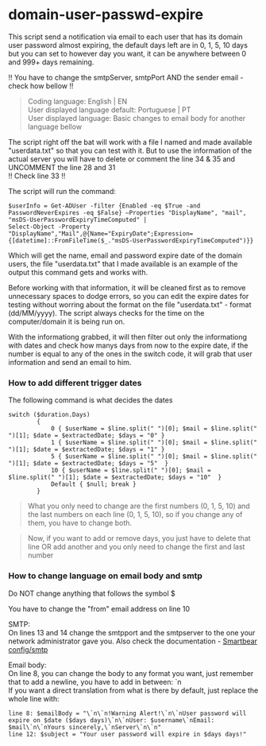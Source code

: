 # domain-user-passwd-expire
This script send a notification via email to each user that has its domain user password almost expiring, the default days left are in 0, 1, 5, 10 days but you can set to however day you want, it can be anywhere between 0 and 999+ days remaining.

!! You have to change the smtpServer, smtpPort AND the sender email - check how bellow !!

> Coding language: English | EN  
> User displayed language default: Portuguese | PT  
> User displayed language: Basic changes to email body for another language bellow


The script right off the bat will work with a file I named and made available "userdata.txt" so that you can test with it. But to use the information of the actual server you will have to delete or comment the line 34 & 35 and UNCOMMENT the line 28 and 31  
!! Check line 33 !!

The script will run the command:
```
$userInfo = Get-ADUser -filter {Enabled -eq $True -and PasswordNeverExpires -eq $False} –Properties "DisplayName", "mail", "msDS-UserPasswordExpiryTimeComputed" |
Select-Object -Property "DisplayName","Mail",@{Name="ExpiryDate";Expression={[datetime]::FromFileTime($_."msDS-UserPasswordExpiryTimeComputed")}}
```
Which will get the name, email and password expire date of the domain users, the file "userdata.txt" that I made available is an example of the output this command gets and works with.  

Before working with that information, it will be cleaned first as to remove unnecessary spaces to dodge errors, so you can edit the expire dates for testing without worring about the format on the file "userdata.txt" - format (dd/MM/yyyy). The script always checks for the time on the computer/domain it is being run on.  

With the informationg grabbed, it will then filter out only the informationg with dates and check how manys days from now to the expire date, if the number is equal to any of the ones in the switch code, it will grab that user information and send an email to him.

### How to add different trigger dates
The following command is what decides the dates
```
switch ($duration.Days)
        {
            0 { $userName = $line.split(" ")[0]; $mail = $line.split(" ")[1]; $date = $extractedDate; $days = "0" }
            1 { $userName = $line.split(" ")[0]; $mail = $line.split(" ")[1]; $date = $extractedDate; $days = "1" }
            5 { $userName = $line.split(" ")[0]; $mail = $line.split(" ")[1]; $date = $extractedDate; $days = "5"  }
            10 { $userName = $line.split(" ")[0]; $mail = $line.split(" ")[1]; $date = $extractedDate; $days = "10"  }
            Default { $null; break }
        }
```
> What you only need to change are the first numbers (0, 1, 5, 10) and the last numbers on each line (0, 1, 5, 10), so if you change any of them, you have to change both.

> Now, if you want to add or remove days, you just have to delete that line OR add another and you only need to change the first and last number

### How to change language on email body and smtp
Do NOT change anything that follows the symbol $  

You have to change the "from" email address on line 10  

SMTP:  
On lines 13 and 14 change the smtpport and the smtpserver to the one your network administrator gave you. Also check the documentation - [Smartbear config/smtp](https://support.smartbear.com/swaggerhub/docs/enterprise/v1/config/smtp.html)  

Email body:  
On line 8, you can change the body to any format you want, just remember that to add a newline, you have to add in between: \`n  
If you want a direct translation from what is there by default, just replace the whole line with:  
```
line 8: $emailBody = "\`n\`n!Warning Alert!\`n\`nUser password will expire on $date ($days days)\`n\`nUser: $username\`nEmail: $mail\`n\`nYours sincerely,\`nServer\`n\`n"  
line 12: $subject = "Your user password will expire in $days days!"
```
